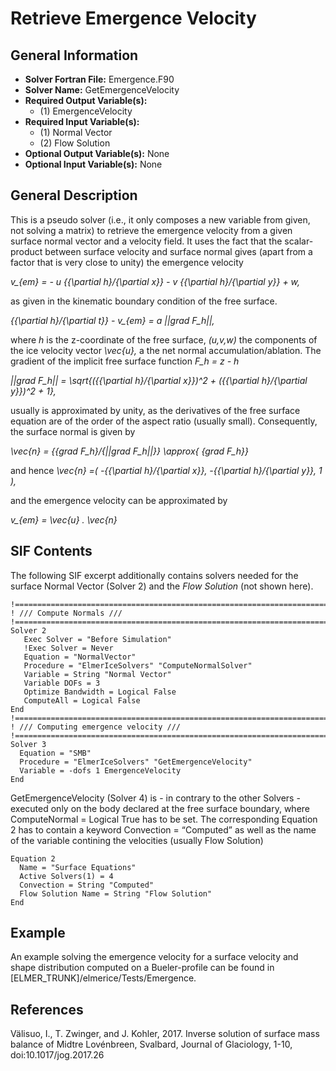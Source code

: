 # Retrieve Emergence Velocity
## General Information
- **Solver Fortran File:** Emergence.F90
- **Solver Name:** GetEmergenceVelocity
- **Required Output Variable(s):**
  - (1) EmergenceVelocity
- **Required Input Variable(s):**
  - (1) Normal Vector
  - (2) Flow Solution
- **Optional Output Variable(s):** None
- **Optional Input Variable(s):** None

## General Description
This is a pseudo solver (i.e., it only composes a new variable from given, not solving a matrix) to retrieve the emergence velocity from a given surface normal vector and a velocity field. It uses the fact that the scalar-product between surface velocity and surface normal gives (apart from a factor that is very close to unity) the emergence velocity

*v_{em} =  - u  {{\partial h}/{\partial x}} - v  {{\partial h}/{\partial y}} + w,*

as given in the kinematic boundary condition of the free surface.

*{{\partial h}/{\partial t}} - v_{em} = a ||grad F_h||,*

where *h* is the z-coordinate of the free surface, *(u,v,w)* the components of the ice velocity vector *\vec{u},* a the net normal accumulation/ablation. The gradient of the implicit free surface function *F_h = z - h*

*||grad F_h|| = \sqrt{({{\partial h}/{\partial x}})^2 + ({{\partial h}/{\partial y}})^2 + 1},*

usually is approximated by unity, as the derivatives of the free surface equation are of the order of the aspect ratio (usually small). Consequently, the surface normal is given by

*\vec{n} = {{grad F_h}/{||grad F_h||}} \approx{ {grad F_h}}*

and hence *\vec{n} =( -{{\partial h}/{\partial x}}, -{{\partial h}/{\partial y}}, 1 ),*

and the emergence velocity can be approximated by

*v_{em} = \vec{u} . \vec{n}*

## SIF Contents
The following SIF excerpt additionally contains solvers needed for the surface Normal Vector (Solver 2) and the *Flow Solution* (not shown here).

```
!==============================================================================
! /// Compute Normals ///
!==============================================================================
Solver 2
   Exec Solver = "Before Simulation"
   !Exec Solver = Never
   Equation = "NormalVector"
   Procedure = "ElmerIceSolvers" "ComputeNormalSolver"
   Variable = String "Normal Vector"
   Variable DOFs = 3
   Optimize Bandwidth = Logical False
   ComputeAll = Logical False
End
!==============================================================================
! /// Computing emergence velocity ///
!==============================================================================
Solver 3
  Equation = "SMB"
  Procedure = "ElmerIceSolvers" "GetEmergenceVelocity"
  Variable = -dofs 1 EmergenceVelocity
End
```
GetEmergenceVelocity (Solver 4) is - in contrary to the other Solvers - executed only on the body declared at the free surface boundary, where ComputeNormal = Logical True has to be set. The corresponding Equation 2 has to contain a keyword Convection = “Computed” as well as the name of the variable contining the velocities (usually Flow Solution)

```
Equation 2
  Name = "Surface Equations"
  Active Solvers(1) = 4 
  Convection = String "Computed"
  Flow Solution Name = String "Flow Solution"
End
```
## Example
An example solving the emergence velocity for a surface velocity and shape distribution computed on a Bueler-profile can be found in [ELMER_TRUNK]/elmerice/Tests/Emergence.

## References
Välisuo, I., T. Zwinger, and J. Kohler, 2017. Inverse solution of surface mass balance of Midtre Lovénbreen, Svalbard, Journal of Glaciology, 1-10, doi:10.1017/jog.2017.26
